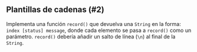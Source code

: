 ## Plantillas de cadenas (#2)

Implementa una función `record()` que devuelva una `String` en la forma: `index [status] message`, donde cada elemento se pasa a `record()` como un parámetro. `record()` debería añadir un salto de línea (`\n`) al final de la `String`.